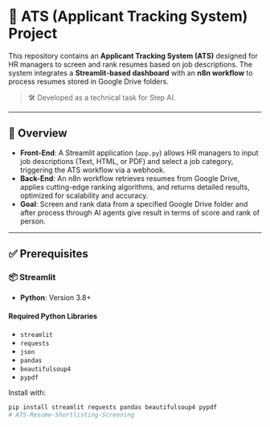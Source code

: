 # 📄 ATS (Applicant Tracking System) Project

This repository contains an **Applicant Tracking System (ATS)** designed for HR managers to screen and rank resumes based on job descriptions. The system integrates a **Streamlit-based dashboard** with an **n8n workflow** to process resumes stored in Google Drive folders.

> 🛠️ Developed as a technical task for Step AI.

---

## 🚀 Overview

- **Front-End**: A Streamlit application (`app.py`) allows HR managers to input job descriptions (Text, HTML, or PDF) and select a job category, triggering the ATS workflow via a webhook.
- **Back-End**: An n8n workflow retrieves resumes from Google Drive, applies cutting-edge ranking algorithms, and returns detailed results, optimized for scalability and accuracy.
- **Goal**: Screen and rank data from a specified Google Drive folder and after process through AI agents give result in terms of score and rank of person.

---

## ✅ Prerequisites

### 📦 Streamlit
- **Python**: Version 3.8+

#### Required Python Libraries
- `streamlit`
- `requests`
- `json`
- `pandas`
- `beautifulsoup4`
- `pypdf`

Install with:

```bash
pip install streamlit requests pandas beautifulsoup4 pypdf
# ATS-Resume-Shortlisting-Screening
